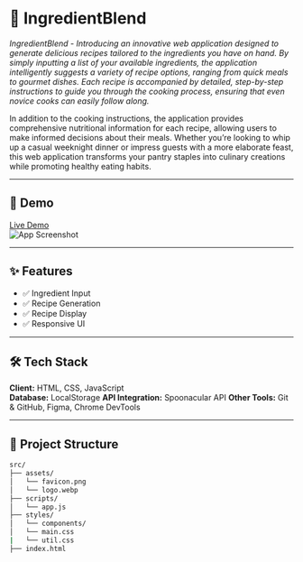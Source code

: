 # 🚀 IngredientBlend

_IngredientBlend - Introducing an innovative web application designed to generate delicious recipes tailored to the ingredients you have on hand. By simply inputting a list of your available ingredients, the application intelligently suggests a variety of recipe options, ranging from quick meals to gourmet dishes. Each recipe is accompanied by detailed, step-by-step instructions to guide you through the cooking process, ensuring that even novice cooks can easily follow along._

In addition to the cooking instructions, the application provides comprehensive nutritional information for each recipe, allowing users to make informed decisions about their meals. Whether you’re looking to whip up a casual weeknight dinner or impress guests with a more elaborate feast, this web application transforms your pantry staples into culinary creations while promoting healthy eating habits.

---

## 📸 Demo

[Live Demo](https://ingredient-blend.vercel.app/)  
![App Screenshot](./screenshots/homepage.png)

---

## ✨ Features

- ✅ Ingredient Input
- ✅ Recipe Generation
- ✅ Recipe Display
- ✅ Responsive UI

---

## 🛠 Tech Stack

**Client:** HTML, CSS, JavaScript   
**Database:** LocalStorage
**API Integration:** Spoonacular API 
**Other Tools:** Git & GitHub, Figma, Chrome DevTools

---

## 📂 Project Structure

```bash
src/
├── assets/
│   └── favicon.png
│   └── logo.webp
├── scripts/
│   └── app.js
├── styles/
│   └── components/
│   └── main.css
|   └── util.css
├── index.html
